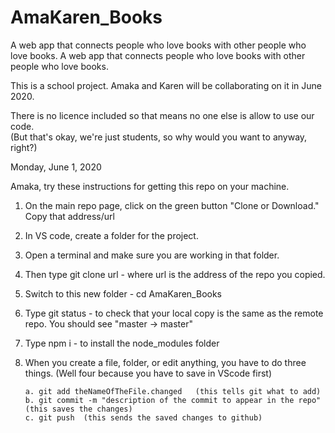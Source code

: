 # AmaKaren_Books

A web app that connects people who love books with other people who love books.
A web app that connects people who love books with other people who love books.

This is a school project. Amaka and Karen will be collaborating on it in June 2020.

There is no licence included so that means no one else is allow to use our code.  
(But that's okay, we're just students, so why would you want to anyway, right?)

Monday, June 1, 2020

Amaka, try these instructions for getting this repo on your machine.

1.  On the main repo page, click on the green button "Clone or Download." Copy that address/url

2.  In VS code, create a folder for the project.

3.  Open a terminal and make sure you are working in that folder.

4.  Then type git clone url - where url is the address of the repo you copied.

5.  Switch to this new folder - cd AmaKaren_Books

6.  Type git status - to check that your local copy is the same as the remote repo.
    You should see "master -> master"

7.  Type npm i - to install the node_modules folder

8.  When you create a file, folder, or edit anything, you have to do three things.
    (Well four because you have to save in VScode first)

        a. git add theNameOfTheFile.changed   (this tells git what to add)
        b. git commit -m "description of the commit to appear in the repo"  (this saves the changes)
        c. git push  (this sends the saved changes to github)
